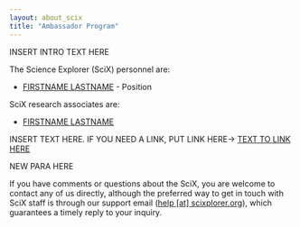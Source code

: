 ```yaml
---
layout: about_scix
title: "Ambassador Program"
---
```


INSERT INTRO TEXT HERE

The Science Explorer (SciX) personnel are:

- [FIRSTNAME LASTNAME](../ambassador/team/name.html) - Position

SciX research associates are:
- [FIRSTNAME LASTNAME](../ambassador/team/name.html)

INSERT TEXT HERE. IF YOU NEED A LINK, PUT LINK HERE-> [TEXT TO LINK HERE](https://www.cfa.harvard.edu/news/stephen-s-murray-high-energy-astrophysicist-dies-age-70) 

NEW PARA HERE

If you have comments or questions about the SciX, you are welcome to contact any of us directly, although the preferred way to get in touch with SciX staff is through our support email ([help [at] scixplorer.org](mailto:help@scixplorer.org)), which guarantees a timely reply to your inquiry.

